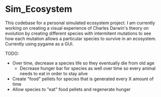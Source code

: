 # Sim_Ecosystem

This codebase for a personal simulated ecosystem project. I am currently working on creating a visual experience of Charles Darwin's theory on evolution by creating different species with intermitent mutations to see how each mutation allows a particular species to survive in an ecosystem. Currently using pygame as a GUI.

TODO:
- Over time, decrease a species life so they eventually die from old age
  - Decrease hunger bar for species as well over time so every animal needs to eat in order to stay alive
- Create "food" pellets for species that is generated every X amount of time
- Allow species to "eat" food pellets and regenerate hunger
